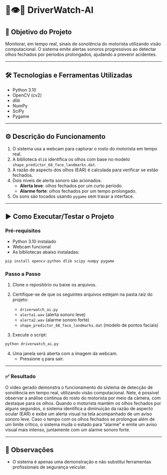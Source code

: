 # 🚗👁️🧠 DriverWatch-AI

## 🎯 Objetivo do Projeto

Monitorar, em tempo real, sinais de sonolência do motorista utilizando visão computacional. O sistema emite alertas sonoros progressivos ao detectar olhos fechados por períodos prolongados, ajudando a prevenir acidentes.

---

## 🛠 Tecnologias e Ferramentas Utilizadas

- Python 3.10
- OpenCV (cv2)
- dlib
- NumPy
- SciPy
- Pygame

---

## ⚙️ Descrição do Funcionamento

1. O sistema usa a webcam para capturar o rosto do motorista em tempo real.
2. A biblioteca `dlib` identifica os olhos com base no modelo `shape_predictor_68_face_landmarks.dat`.
3. A razão de aspecto dos olhos (EAR) é calculada para verificar se estão fechados.
4. Dois níveis de alerta sonoro são acionados:
   - **Alerta leve**: olhos fechados por um curto período.
   - **Alarme forte**: olhos fechados por um tempo prolongado.
5. Os sons são tocados usando `pygame` sem travar a interface.

---

## ▶️ Como Executar/Testar o Projeto

### Pré-requisitos

- Python 3.10 instalado
- Webcam funcional
- As bibliotecas abaixo instaladas:

```bash
pip install opencv-python dlib scipy numpy pygame
```

### Passo a Passo

1. Clone o repositório ou baixe os arquivos.
2. Certifique-se de que os seguintes arquivos estejam na pasta raiz do projeto:
   - `driverwatch_ai.py`
   - `alerta1.wav` (alerta sonoro leve)
   - `alerta2.wav` (alarme sonoro forte)
   - `shape_predictor_68_face_landmarks.dat` (modelo de pontos faciais)

3. Execute o script:

```bash
python driverwatch_ai.py
```

4. Uma janela será aberta com a imagem da webcam.
   - Pressione `q` para sair.
---

### ✅ Resultado

O vídeo gerado demonstra o funcionamento do sistema de detecção de sonolência em tempo real, utilizando visão computacional. Nele, é possível observar a análise contínua do rosto do motorista por meio da câmera, com destaque para os olhos. 
Quando o motorista mantém os olhos fechados por alguns segundos, o sistema identifica a diminuição da razão de aspecto ocular (EAR) e exibe um alerta visual na tela acompanhado de um aviso sonoro leve. Caso o tempo com os olhos fechados se prolongue além de um limite crítico, o sistema muda o estado para “alarme” e emite um aviso visual mais intenso, juntamente com um alarme sonoro forte.



---
## 📝 Observações

- O sistema é apenas uma demonstração e não substitui ferramentas profissionais de segurança veicular.
